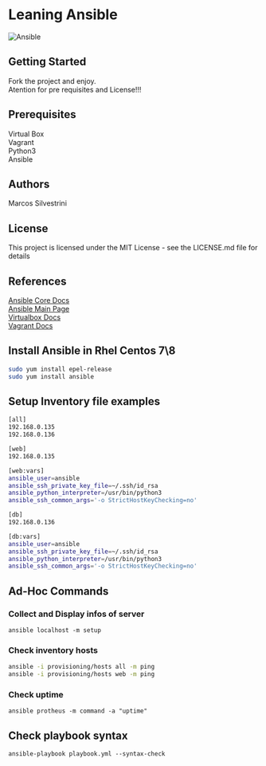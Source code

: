 # Leaning Ansible

![Ansible](https://user-images.githubusercontent.com/62715900/118187521-6a8efa00-b415-11eb-9479-6d73e36886a3.png)

## Getting Started

Fork the project and enjoy.\
Atention for pre requisites and License!!!

## Prerequisites

Virtual Box\
Vagrant\
Python3\
Ansible

## Authors

Marcos Silvestrini

## License

This project is licensed under the MIT License - see the LICENSE.md file for details

## References

[Ansible Core Docs](https://docs.ansible.com/ansible-core/devel/index.html)\
[Ansible Main Page](https://docs.ansible.com/)\
[Virtualbox Docs](https://www.virtualbox.org/wiki/Documentation)\
[Vagrant Docs](https://www.vagrantup.com/docs/index.html)

## Install Ansible in Rhel Centos 7\8

```sh
sudo yum install epel-release
sudo yum install ansible
```

## Setup Inventory file examples

```sh
[all]
192.168.0.135
192.168.0.136

[web]
192.168.0.135

[web:vars]
ansible_user=ansible
ansible_ssh_private_key_file=~/.ssh/id_rsa
ansible_python_interpreter=/usr/bin/python3
ansible_ssh_common_args='-o StrictHostKeyChecking=no'

[db]
192.168.0.136

[db:vars]
ansible_user=ansible
ansible_ssh_private_key_file=~/.ssh/id_rsa
ansible_python_interpreter=/usr/bin/python3
ansible_ssh_common_args='-o StrictHostKeyChecking=no'
```

## Ad-Hoc Commands

### Collect and Display infos of server

`ansible localhost -m setup`

### Check inventory  hosts

```sh
ansible -i provisioning/hosts all -m ping
ansible -i provisioning/hosts web -m ping

```

### Check uptime

`ansible protheus -m command -a "uptime"`

## Check playbook syntax

`ansible-playbook playbook.yml --syntax-check`
